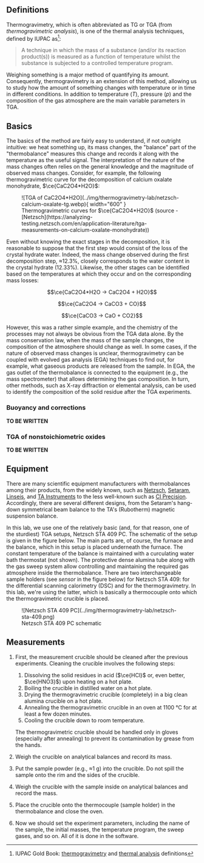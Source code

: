 ## Definitions

Thermogravimetry, which is often abbreviated as TG or TGA (from *thermogravimetric analysis*), is one of the thermal analysis techniques, defined by IUPAC as[^1]:

> A technique in which the mass of a substance (and/or its reaction product(s)) is measured as a function of temperature whilst the substance is subjected to a controlled temperature program.

Weighing something is a major method of quantifying its amount. Consequently, thermogravimetry is an extension of this method, allowing us to study how the amount of something changes with temperature or in time in different conditions. In addition to temperature ($T$), pressure ($p$) and the composition of the gas atmosphere are the main variable parameters in TGA.

## Basics

The basics of the method are fairly easy to understand, if not outright intuitive: we heat something up, its mass changes, the "balance" part of the "thermobalance" measures this change and records it along with the temperature as the useful signal. The interpretation of the nature of the mass changes often relies on the general knowledge and the magnitude of observed mass changes. Consider, for example, the following thermogravimetric curve for the decomposition of calcium oxalate monohydrate, $\ce{CaC2O4*H2O}$:

<figure markdown>
  ![TGA of CaC2O4*H2O](../img/thermogravimetry-lab/netzsch-calcium-oxalate-tg.webp){ width="600" }
  <figcaption markdown>Thermogravimetric curves for $\ce{CaC2O4*H2O}$ (source - [Netzsch](https://analyzing-testing.netzsch.com/en/application-literature/tga-measurements-on-calcium-oxalate-monohydrate))</figcaption>
</figure>

Even without knowing the exact stages in the decomposition, it is reasonable to suppose that the first step would consist of the loss of the crystal hydrate water. Indeed, the mass change observed during the first decomposition step, ≈12.3%, closely corresponds to the water content in the crystal hydrate (12.33%). Likewise, the other stages can be identified based on the temperatures at which they occur and on the corresponding mass losses:

$$\ce{CaC2O4*H2O -> CaC2O4 + H2O}$$

$$\ce{CaC2O4 -> CaCO3 + CO}$$

$$\ce{CaCO3 -> CaO + CO2}$$

However, this was a rather simple example, and the chemistry of the processes may not always be obvious from the TGA data alone. By the mass conservation law, when the mass of the sample changes, the composition of the atmosphere should change as well. In some cases, if the nature of observed mass changes is unclear, thermogravimetry can be coupled with evolved gas analysis (EGA) techniques to find out, for example, what gaseous products are released from the sample. In EGA, the gas outlet of the thermobalance is connected to the equipment (e.g., the mass spectrometer) that allows determining the gas composition. In turn, other methods, such as X-ray diffraction or elemental analysis, can be used to identify the composition of the solid residue after the TGA experiments.

### Buoyancy and corrections

**TO BE WRITTEN**

### TGA of nonstoichiometric oxides

**TO BE WRITTEN**

## Equipment

There are many scientific equipment manufacturers with thermobalances among their products, from the widely known, such as [Netzsch](https://analyzing-testing.netzsch.com/en/products/thermogravimetric-analysis-tga-thermogravimetry-tg), [Setaram](https://setaramsolutions.com/standard-solutions), [Linseis](https://www.linseis.com/en/products/thermogravimetric-analyzer-tga/), and
[TA Instruments](https://www.tainstruments.com/products/thermal-analysis/thermogravimetric-analysis/)
to the less well-known such as [CI Precision](https://www.ciprecision.com/products/recording-microbalances/). Accordingly, there are several different designs, from the Setaram's hang-down
symmetrical beam balance to the TA's (Rubotherm) magnetic suspension balance.

In this lab, we use one of the relatively basic (and, for that reason, one of the sturdiest) TGA setups, Netzsch STA 409 PC. The schematic of the setup is given in the figure below. The main parts are, of course, the furnace and the balance, which in this setup is placed underneath the furnace. The constant temperature of the balance is maintained with a curculating water bath thermostat (not shown). The protective dense alumina tube along with the gas sweep system allow controlling and maintaining the required gas atmosphere inside the thermobalance. There are two interchangeable sample holders (see *sensor* in the figure below) for Netzsch STA 409: for the differential scanning calorimetry (DSC) and for the thermogravimetry. In this lab, we're using the latter, which is basically a thermocouple onto which the thermogravimetric crucible is placed.

<figure markdown>
  ![Netzsch STA 409 PC](../img/thermogravimetry-lab/netzsch-sta-409.png)
  <figcaption>Netzsch STA 409 PC schematic</figcaption>
</figure>

## Measurements

1. First, the measurement crucible should be cleaned after the previous experiments. Cleaning the crucible involves the following steps:
    1. Dissolving the solid residues in acid ($\ce{HCl}$ or, even better, $\ce{HNO3}$) upon heating on a hot plate.
    2. Boiling the crucible in distilled water on a hot plate.
    3. Drying the thermogravimetric crucible (completely) in a big clean alumina crucible on a hot plate.
    4. Annealing the thermogravimetric crucible in an oven at 1100 °C for at least a few dozen minutes.
    5. Cooling the crucible down to room temperature.

    The thermogravimetric crucible should be handled only in gloves (especially after annealing) to prevent its contamination by grease from the hands.

2. Weigh the crucible on analytical balances and record its mass.
3. Put the sample powder (e.g., ≈1 g) into the crucible. Do not spill the sample onto the rim and the sides of the crucible.
4. Weigh the crucible with the sample inside on analytical balances and record the mass.
5. Place the crucible onto the thermocouple (sample holder) in the thermobalance and close the oven.
6. Now we should set the experiment parameters, including the name of the sample, the initial masses, the temperature program, the sweep gases, and so on. All of it is done in the software.

[^1]: IUPAC Gold Book: [thermogravimetry](https://doi.org/10.1351/goldbook.T06324) and [thermal analysis](https://doi.org/10.1351/goldbook.T06295) definitions